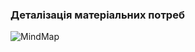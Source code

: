 ### Деталізація матеріальних потреб

![MindMap](ai-212-shabelskij/SoftwareRequirements/DeterminingConsumerNeeds/MaterialNeedsDeteils/MindMap.jpg)
